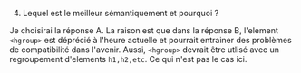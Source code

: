 4. Lequel est le meilleur sémantiquement et pourquoi ?

Je choisirai la réponse A. La raison est que dans la réponse B, l'element `<hgroup>` est déprécié à l'heure actuelle et pourrait entrainer des problèmes de compatibilité dans l'avenir.
Aussi, `<hgroup>` devrait être utlisé avec un regroupement d'elements `h1,h2,etc`. Ce qui n'est pas le cas ici.
